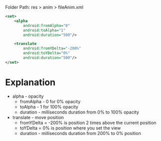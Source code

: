 Folder Path:
	res > anim > fileAnim.xml
```xml
<set>
	<alpha
		android:fromAlpha="0"
		android:toAlpha="1"
		android:duration="500"/>

	<translate
		android:fromYDelta="-200%"
		android:toYDelta="0%"
		android:duration="500"/>
</set>
```

# Explanation
- alpha - opacity
	- fromAlpha - 0 for 0% opacity
	- toAlpha - 1 for 100% opacity
	- duration - milliseconds duration from 0% to 100% opacity
- translate - move position
	- fromYDelta = -200% is position 2 times above the current position
	- toYDelta = 0% is position where you set the view
	- duration - milliseconds duration from 200% to 0% position




















